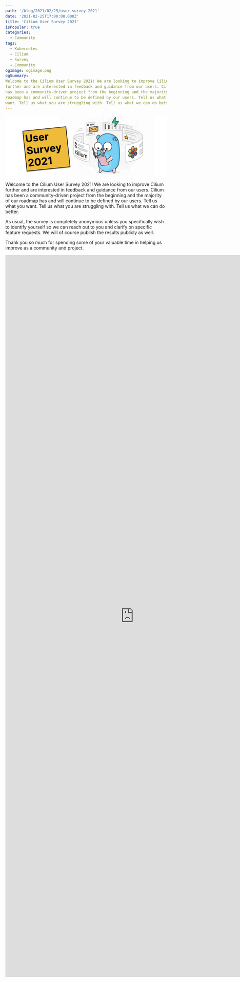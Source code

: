 ```yaml
---
path: '/blog/2021/02/25/user-survey-2021'
date: '2021-02-25T17:00:00.000Z'
title: 'Cilium User Survey 2021'
isPopular: true
categories:
  - Community
tags:
  - Kubernetes
  - Cilium
  - Survey
  - Community
ogImage: ogimage.png
ogSummary: `
Welcome to the Cilium User Survey 2021! We are looking to improve Cilium
further and are interested in feedback and guidance from our users. Cilium
has been a community-driven project from the beginning and the majority of our
roadmap has and will continue to be defined by our users. Tell us what you
want. Tell us what you are struggling with. Tell us what we can do better.`
---
```


![](teaser.png)

Welcome to the Cilium User Survey 2021! We are looking to improve Cilium
further and are interested in feedback and guidance from our users. Cilium
has been a community-driven project from the beginning and the majority of our
roadmap has and will continue to be defined by our users. Tell us what you
want. Tell us what you are struggling with. Tell us what we can do better.

As usual, the survey is completely anonymous unless you specifically wish to
identify yourself so we can reach out to you and clarify on specific feature
requests. We will of course publish the results publicly as well.

Thank you so much for spending some of your valuable time in helping us improve
as a community and project.

<iframe src="https://docs.google.com/forms/d/e/1FAIpQLSckGK3lB5HcDdn100k8ijlEcS8vMXOIvss19xw800-wKXMP7Q/viewform?embedded=true" width="800" height="2250" frameborder="0" marginheight="0" marginwidth="0">Loading…</iframe>
